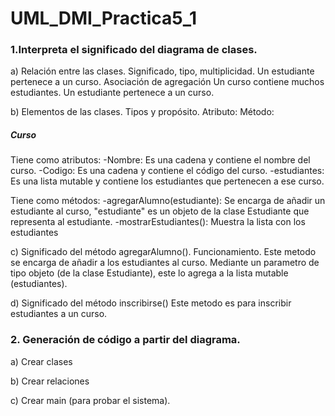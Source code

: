 # UML_DMI_Practica5_1

### 1.Interpreta el significado del diagrama de clases.

a) Relación entre las clases. Significado, tipo, multiplicidad. 
Un estudiante pertenece a un curso. 
Asociación de agregación
Un curso contiene muchos estudiantes. Un estudiante pertenece a un curso.

b) Elementos de las clases. Tipos y propósito. 
Atributo:
Método:
##### Curso
Tiene como atributos:
-Nombre: Es una cadena y contiene el nombre del curso.
-Codigo: Es una cadena y contiene el código del curso.
-estudiantes: Es una lista mutable y contiene los estudiantes que pertenecen a ese curso.

Tiene como métodos:
-agregarAlumno(estudiante): Se encarga de añadir un estudiante al curso, "estudiante" es un objeto de la clase Estudiante que representa al estudiante.
-mostrarEstudiantes(): Muestra la lista con los estudiantes

c) Significado del método agregarAlumno(). Funcionamiento. 
Este metodo se encarga de añadir a los estudiantes al curso. Mediante un parametro de tipo objeto (de la clase Estudiante), este lo agrega a la lista mutable (estudiantes).

d) Significado del método inscribirse()
Este metodo es para inscribir estudiantes a un curso.

### 2. Generación de código a partir del diagrama. 

a) Crear clases

b) Crear relaciones

c) Crear main (para probar el sistema).
